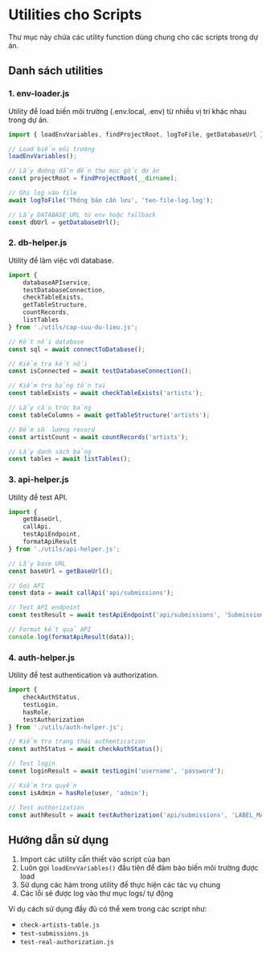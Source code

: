 # Utilities cho Scripts

Thư mục này chứa các utility function dùng chung cho các scripts trong dự án.

## Danh sách utilities

### 1. env-loader.js

Utility để load biến môi trường (.env.local, .env) từ nhiều vị trí khác nhau trong dự án.

```javascript
import { loadEnvVariables, findProjectRoot, logToFile, getDatabaseUrl } from './utils/env-loader.js';

// Load biến môi trường
loadEnvVariables();

// Lấy đường dẫn đến thư mục gốc dự án
const projectRoot = findProjectRoot(__dirname);

// Ghi log vào file
await logToFile('Thông báo cần lưu', 'ten-file-log.log');

// Lấy DATABASE_URL từ env hoặc fallback
const dbUrl = getDatabaseUrl();
```

### 2. db-helper.js

Utility để làm việc với database.

```javascript
import { 
    databaseAPIservice, 
    testDatabaseConnection,
    checkTableExists,
    getTableStructure,
    countRecords,
    listTables
} from './utils/cap-cuu-du-lieu.js';

// Kết nối database
const sql = await connectToDatabase();

// Kiểm tra kết nối
const isConnected = await testDatabaseConnection();

// Kiểm tra bảng tồn tại
const tableExists = await checkTableExists('artists');

// Lấy cấu trúc bảng
const tableColumns = await getTableStructure('artists');

// Đếm số lượng record
const artistCount = await countRecords('artists');

// Lấy danh sách bảng
const tables = await listTables();
```

### 3. api-helper.js

Utility để test API.

```javascript
import { 
    getBaseUrl, 
    callApi, 
    testApiEndpoint, 
    formatApiResult 
} from './utils/api-helper.js';

// Lấy base URL
const baseUrl = getBaseUrl();

// Gọi API
const data = await callApi('api/submissions');

// Test API endpoint
const testResult = await testApiEndpoint('api/submissions', 'Submissions Data');

// Format kết quả API
console.log(formatApiResult(data));
```

### 4. auth-helper.js

Utility để test authentication và authorization.

```javascript
import { 
    checkAuthStatus, 
    testLogin, 
    hasRole, 
    testAuthorization 
} from './utils/auth-helper.js';

// Kiểm tra trạng thái authentication
const authStatus = await checkAuthStatus();

// Test login
const loginResult = await testLogin('username', 'password');

// Kiểm tra quyền
const isAdmin = hasRole(user, 'admin');

// Test authorization
const authResult = await testAuthorization('api/submissions', 'LABEL_MANAGER');
```

## Hướng dẫn sử dụng

1. Import các utility cần thiết vào script của bạn
2. Luôn gọi `loadEnvVariables()` đầu tiên để đảm bảo biến môi trường được load
3. Sử dụng các hàm trong utility để thực hiện các tác vụ chung
4. Các lỗi sẽ được log vào thư mục logs/ tự động

Ví dụ cách sử dụng đầy đủ có thể xem trong các script như:

- `check-artists-table.js`
- `test-submissions.js`
- `test-real-authorization.js`
